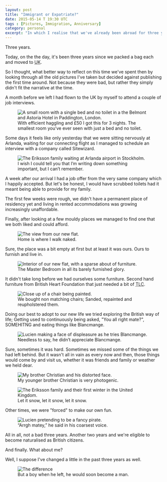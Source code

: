 ```yaml
---
layout: post
title: "Immigrant or Expatriate?"
date: 2015-05-14 T 19:30 UTC
tags : [Pictures, Immigration, Anniversary]
category: personal
excerpt: "In which I realise that we've already been abroad for three years."
---
```

Three years.

Today, on the the day, it's been three years since we packed a bag each and moved to <abbr title="United Kingdom" class="small-caps">UK</abbr>.

So I thought, what better way to reflect on this time we've spent then by looking through all the old pictures I've taken but decided against publishing the first time around. Not because they were bad, but rather they simply didn't fit the narrative at the time.

A month before we left I had flown to the <abbr class="small-caps">UK</abbr> by myself to attend a couple of job interviews.

<figure>
	<img class="js-lazy-load" data-original="/assets/posts/2015/may/immigrant-or-expatriate/closet-room-at-belmont-and-astoria-hotel-in-paddington-london.jpg" alt="A small room with a single bed and no toilet in a the Belmont and Astoria Hotel in Paddington, London.">
	<figcaption>With efficient haggling and £50 I got this for 3 nights. The smallest room you’ve ever seen with just a bed and no toilet.</figcaption>
</figure>

Some days it feels like only yesterday that we were sitting nervously at Arlanda, waiting for our connecting flight as I managed to schedule an interview with a company called Sitewizard.

<figure>
	<img class="js-lazy-load" data-original="/assets/posts/2015/may/immigrant-or-expatriate/the-eriksson-family-waiting-at-arlanda-stockholm.jpg" alt="The Eriksson family waiting at Arlanda airport in Stockholm.">
	<figcaption>I wish I could tell you that I’m writing down something important, but I can’t remember.</figcaption>
</figure>

A week after our arrival I had a job offer from the very same company which I happily accepted. But let's be honest, I would have scrubbed toilets had it meant being able to provide for my family.

The first few weeks were rough, we didn't have a permanent place of residency yet and living in rented accommodations was growing increasingly unaffordable.

Finally, after looking at a few mouldy places we managed to find one that we both liked and could afford.

<figure>
	<img class="js-lazy-load" data-original="/assets/posts/2015/may/immigrant-or-expatriate/the-view-from-our-new-flat.jpg" alt="The view from our new flat.">
	<figcaption>Home is where I walk naked.</figcaption>
</figure>

Sure, the place was a bit empty at first but at least it was ours. Ours to furnish and live in.

<figure>
	<img class="js-lazy-load" data-original="/assets/posts/2015/may/immigrant-or-expatriate/our-modest-flat.jpg" alt="Interior of our new flat, with a sparse about of furniture.">
	<figcaption>The Master Bedroom in all its barely furnished glory.</figcaption>
</figure>

It didn't take long before we had ourselves some furniture. Second hand furniture from British Heart Foundation that just needed a bit of <abbr title="tender loving care" class="small-caps">TLC</abbr>.

<figure>
	<img class="js-lazy-load" data-original="/assets/posts/2015/may/immigrant-or-expatriate/refurbishing-a-chair.jpg" alt="Close up of a chair being painted.">
	<figcaption>We bought non matching chairs; Sanded, repainted and reupholstered them.</figcaption>
</figure>

Doing our best to adopt to our new life we tried exploring the British way of life; Getting used to continuously being asked, "You all right mate?", SOMEHITNG and eating things like Blancmange.

<figure>
	<img class="js-lazy-load" data-original="/assets/posts/2015/may/immigrant-or-expatriate/lucien-trying-blancmange.jpg" alt="Lucien making a face of displeasure as he tries Blancmange.">
	<figcaption>Needless to say, he didn’t appreciate Blancmange.
</figcaption>
</figure>

Sure, sometimes it was hard. Sometimes we missed some of the things we had left behind. But it wasn't all in vain as every now and then, those things would come by and visit us, whether it was friends and family or weather we held dear.

<figure>
	<img class="js-lazy-load" data-original="/assets/posts/2015/may/immigrant-or-expatriate/christians-distorted-face.jpg" alt="My brother Christian and his distorted face.">
	<figcaption>My younger brother Christian is very photogenic.</figcaption>
</figure>

<figure>
	<img class="js-lazy-load" data-original="/assets/posts/2015/may/immigrant-or-expatriate/the-eriksson-familys-first-winter-in-united-kingdom.jpg" alt="The Eriksson family and their first winter in the United Kingdom.">
	<figcaption>Let it snow, let it snow, let it snow.</figcaption>
</figure>

Other times, we were "forced" to make our own fun.

<figure>
	<img class="js-lazy-load" data-original="/assets/posts/2015/may/immigrant-or-expatriate/lucien-pretending-to-be-a-fancy-pirate.jpg" alt="Lucien pretending to be a fancy pirate.">
	<figcaption>“Arrgh matey,” he said in his coarsest voice.</figcaption>
</figure>

All in all, not a bad three years. Another two years and we're eligible to become naturalised as British citizens.

And finally. What about me?

Well, I suppose I've changed a little in the past three years as well.

<figure>
	<img class="js-lazy-load" data-original="/assets/posts/2015/may/immigrant-or-expatriate/carlos-eriksson-2012-and-2015.jpg" alt="The difference ">
	<figcaption>But a boy when he left, he would soon become a man.</figcaption>
</figure>
